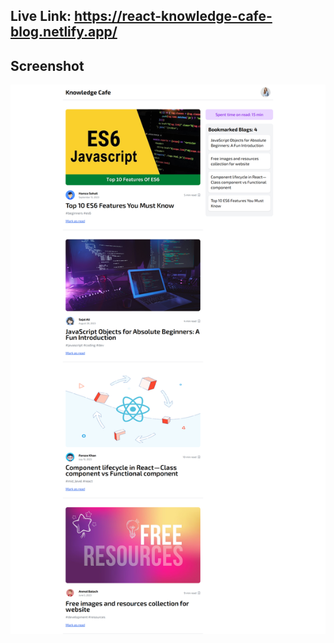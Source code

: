 ## Live Link: https://react-knowledge-cafe-blog.netlify.app/

## Screenshot
<img src="./src/assets/knowledge cafe.png"/>
